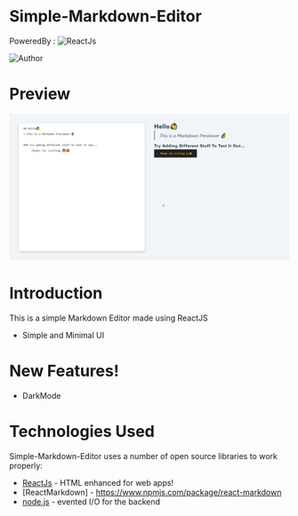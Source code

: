 # Simple-Markdown-Editor

PoweredBy :
![ReactJs](https://user-images.githubusercontent.com/56060354/97405855-53c40280-191e-11eb-8fe5-8d7878b0b280.png)

![Author](https://img.shields.io/badge/author-Pratyush%20Kumar-lightgrey.svg?colorB=9900cc&style=flat-square)

# Preview
![Markdown-Editor](https://github.com/PratyushK7/Resources/blob/main/MarkdownEditor-LightTheme.png)

# Introduction
This is a simple Markdown Editor made using ReactJS

  - Simple and Minimal UI

# New Features!

  - DarkMode 
 
# Technologies Used

Simple-Markdown-Editor uses a number of open source libraries to work properly:

* [ReactJs] - HTML enhanced for web apps!
* [ReactMarkdown] - https://www.npmjs.com/package/react-markdown
* [node.js] - evented I/O for the backend

 [git-repo-url]: https://github.com/PratyushK7/gi-pics
 [node.js]: http://nodejs.org/
 [ReactJs]: http://reactjs.org/
